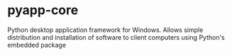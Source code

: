 # pyapp-core
Python desktop application framework for Windows. Allows simple distribution and installation of software to client computers using Python's embedded package
